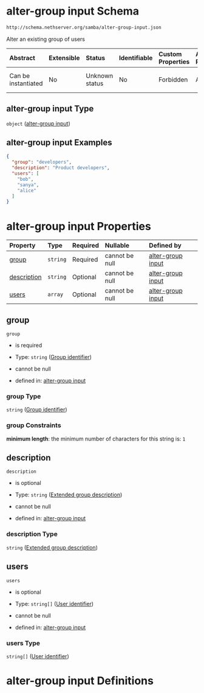 # alter-group input Schema

```txt
http://schema.nethserver.org/samba/alter-group-input.json
```

Alter an existing group of users

| Abstract            | Extensible | Status         | Identifiable | Custom Properties | Additional Properties | Access Restrictions | Defined In                                                                    |
| :------------------ | :--------- | :------------- | :----------- | :---------------- | :-------------------- | :------------------ | :---------------------------------------------------------------------------- |
| Can be instantiated | No         | Unknown status | No           | Forbidden         | Allowed               | none                | [alter-group-input.json](samba/alter-group-input.json "open original schema") |

## alter-group input Type

`object` ([alter-group input](alter-group-input.md))

## alter-group input Examples

```json
{
  "group": "developers",
  "description": "Product developers",
  "users": [
    "bob",
    "sanya",
    "alice"
  ]
}
```

# alter-group input Properties

| Property                    | Type     | Required | Nullable       | Defined by                                                                                                                                                          |
| :-------------------------- | :------- | :------- | :------------- | :------------------------------------------------------------------------------------------------------------------------------------------------------------------ |
| [group](#group)             | `string` | Required | cannot be null | [alter-group input](alter-group-input-properties-group-identifier.md "http://schema.nethserver.org/samba/alter-group-input.json#/properties/group")                 |
| [description](#description) | `string` | Optional | cannot be null | [alter-group input](alter-group-input-properties-extended-group-description.md "http://schema.nethserver.org/samba/alter-group-input.json#/properties/description") |
| [users](#users)             | `array`  | Optional | cannot be null | [alter-group input](alter-group-input-properties-group-members.md "http://schema.nethserver.org/samba/alter-group-input.json#/properties/users")                    |

## group



`group`

* is required

* Type: `string` ([Group identifier](alter-group-input-properties-group-identifier.md))

* cannot be null

* defined in: [alter-group input](alter-group-input-properties-group-identifier.md "http://schema.nethserver.org/samba/alter-group-input.json#/properties/group")

### group Type

`string` ([Group identifier](alter-group-input-properties-group-identifier.md))

### group Constraints

**minimum length**: the minimum number of characters for this string is: `1`

## description



`description`

* is optional

* Type: `string` ([Extended group description](alter-group-input-properties-extended-group-description.md))

* cannot be null

* defined in: [alter-group input](alter-group-input-properties-extended-group-description.md "http://schema.nethserver.org/samba/alter-group-input.json#/properties/description")

### description Type

`string` ([Extended group description](alter-group-input-properties-extended-group-description.md))

## users



`users`

* is optional

* Type: `string[]` ([User identifier](alter-group-input-properties-group-members-user-identifier.md))

* cannot be null

* defined in: [alter-group input](alter-group-input-properties-group-members.md "http://schema.nethserver.org/samba/alter-group-input.json#/properties/users")

### users Type

`string[]` ([User identifier](alter-group-input-properties-group-members-user-identifier.md))

# alter-group input Definitions
